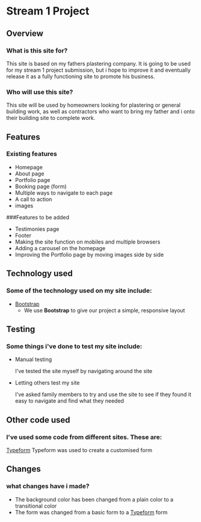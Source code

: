 # Stream 1 Project

## Overview

### What is this site for?

This site is based on my fathers plastering company. It is going to be used for my stream 1 project submission, but i hope to improve it and eventually release it as a fully functioning site to promote his business.

### Who will use this site?

This site will be used by homeowners looking for plastering or general building work, as well as contractors who want to bring my father and i onto their building site to complete work.

## Features

### Existing features  

- Homepage
- About page
- Portfolio page
- Booking page (form)
- Multiple ways to navigate to each page
- A call to action
- images 

###Features to be added

- Testimonies page
- Footer
- Making the site function on mobiles and multiple browsers
- Adding a carousel on the homepage
- Improving the Portfolio page by moving images side by side
## Technology used

### Some of the technology used on my site include:

- [Bootstrap](http://getbootstrap.com/)
    - We use **Bootstrap** to give our project a simple, responsive layout

## Testing

### Some things i've done to test my site include:

- Manual testing

	I've tested the site myself by navigating around the site
- Letting others test my site

	I've asked family members to try and use the site to see if they found it easy to navigate and find what they needed

## Other code used

### I've used some code from different sites. These are: 
[Typeform](http://typeform.com)
Typeform was used to create a customised form 

## Changes

### what changes have i made? 

- The background color has been changed from a plain color to a transitional color
- The form was changed from a basic form to a [Typeform](http://typeform.com) form

